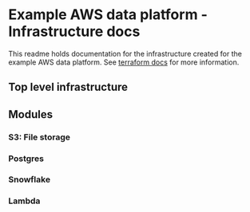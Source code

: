 # Example AWS data platform - Infrastructure docs

This readme holds documentation for the infrastructure created for the example AWS data platform.
See [terraform docs](https://github.com/terraform-docs/terraform-docs) for more information.

## Top level infrastructure

<!--TODO>Add some top level diagrams<-->

<!-- BEGIN_TF_DOCS -->

<!-- END_TF_DOCS -->

## Modules

### S3: File storage

<!-- BEGIN_S3_DOCS -->

<!-- END_S3_DOCS -->

### Postgres

<!-- BEGIN_POSTGRES_DOCS -->

<!-- END_POSTGRES_DOCS -->

### Snowflake

<!-- BEGIN_SNOWFLAKE_DOCS -->

<!-- END_SNOWFLAKE_DOCS -->

### Lambda

<!-- BEGIN_LAMBDA_DOCS -->

<!-- END_LAMBDA_DOCS -->
